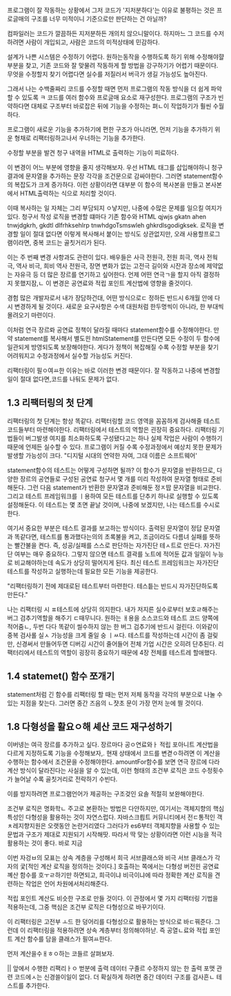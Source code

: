 프로그램이 잘 작동하는 상황에서 그저 코드가 '지저분하다'는 이유로
불평하는 것은 프로글매의 구조를 너무 미적이니 기준으로만 판단하는 건 아닐까?

컴파일러는 코드가 깔끔하든 지저분하든 개의치 않으니말이다.
하지마느 그 코드를 수저하려면 사람이 개입되고, 사람은 코드의 미적상태에 민감하다.

설계가 나쁜 시스템은 수정하기 어렵다.
원하는동작을 수행하도록 하기 위해 수정해야햘 부분을 찾고, 기존 코드와 잘 맞물려 작동하게 할 방법을 강구하기가 어렵기 때문이다.
무엇을 수정할지 찾기 어렵다면 실수를 저질러서 버극가 생길 가능성도 높아진다.

그래서 나는 수백줄짜리 코드를 수정할 때면 먼저 프로그램의 작동 방식을 더 쉽게 파악할 수 있도록 ㅋ
코드를 여러 함수와 프로글매 요소로 재구성한다.
프로그램의 구조가 빈약하다면 대체로 구조부터 바로잡은 뒤에 
기능을 수정하는 펴ㄴ이 작업하기가 훨씬 수월하다.

프로그램이 새로운 기능을 추가하기에 편한 구조가 아니라면, 먼저 기능을 추가하기 위운 형채로 리팩터링하고나서 우너하는 기능을 추가한다.

수정할 부분을 발견
청구 내역을 HTML로 출력하는 기능이 피료하다.

이 변경이 어느 부분에 영향을 줄지 생각해보자.
우선 HTML 태그를 삽입해야하니
청구 결과에 문자열을 추가하는 문장 각각을 조건문으로 감싸야한다.
그러면 statement함수의 복잡도가 크게 증가하다.
이런 상황이라면
대부분 이 함수의 복사본을 만들고 본사본에서 HTML출력하는 식으로 처리할 것이다.

이때 복사하는 일 자체는 그리 부담되지 ㅇ낳지만, 나중에 수많은 문제를 일으킬 여지가 있다.
청구서 작성 로직을 변경할 떄마다 기존 함수와 HTML qjwjs gkatn ahen tnwjdgkrh, gkdtl dlfrhksehlrp tnwhdgoTsmswleh ghkrdlsgodigksek.
로직을 변경할 일이 절대 없다면 이렇게 복사해서 붙이는 방식도 상관없지만,
오래 사용할프로그램이라면, 중복 코드는 골칫거리가 된다.

이는 주 번째 변경 사항과도 관련이 있다.
배우들은 사극 전원극, 전원 희극, 역사 전웍극, 역사 비극, 희비 역사 전원극, 장면 변화가 없는 고전극
길이와 시잔과 장소에 제약없는 자유극 등 
더 많은 장르를 연기하고 싶어한다.
언제 어떤 연극ㄱ을 할지 아직 결정하지 못했지잠,ㄴ 이 변경은 공연료와 적립 포인트 계산법에 영향을 줄것이다.

경험 많은 개발자로서 내가 장담하건대, 어떤 방식으로ㄷ 정하든 반드시 6개월 안에 다시 변경하게 될 것이다.
새로운 요구사항은 수색 대원처럼 한두명씩이 아니라, 한 부대씩 몰려오기 마련이다.

이처럼 연극 장르롸 공연료 정책이 달라질 때마다 statement함수를 수정해야한다.
만약 statement를 복사해서 별도읜 htmlStatement를 만든다면 모든 수정이 두 함수에 일관되게 방영되도록 보장해야한다.
게다가 정책이 복잡해질 수록 수정할 부분을 찾기 어려워지고 수정과정에서 실수할 가능성도 커진다.

리팩터링이 필ㅇ여ㅛ한 이유는 바로 이러한 변경 때문이다.
잘 작동하고 나중에 변경할 일이 절대 없다면,코드를 나둬도 문제가 없다.

## 1.3 리팩터링의 첫 단계

리팩터링의 첫 단계는 항상 똑같다. 
리팩터링할 코드 영역을 꼼꼼하게 검사해줄 테스트 코드들부터 마련해야한다.
리팩터링에서 테스트의 역할은 괸장히 중요하다.
리팩터링 기법들이 버그발생 여지를 최소화하도록 구성됐다고는 하나 실제 작업은 사람이 수행하기 때문에 언제든 실수할 수 있다.
프로그램이 커질 수록 수정과정에서 예상치 못한 문제가 발생할 가능성이 크다.
"디지털 시대의 연약한 자여, 그대 이름은 소프트웨어'

statement함수의 테스트는 어떻게 구성하면 될까? 
이 함수가 문자열을 반환하므로, 다양한 장르의 공연들로 구성된 공연료 청구서 몇 개를 미리 작성하여 문자열 형태로 준비해둔다.
그런 다음 statement가 반환한 문자열과 준비해둔 정ㅈ땁 문자열을 비교한다.
그리고 테스트 프레임워크를 ㅣ용하여 모든 테스트를 단추키 하나로 실행할 수 있도록 설정해둔다.
이 테스트는 몇 초면 끝날 것이며, 나중에 보겠지만, 나는 테스트를 수시로한다.

여기서 중요한 부분은 테스트 결과를 보고하는 방식이다.
출력된 문자열이 정답 문자열과 똑같다면, 테스트를 통과했다는의의 초록불을 켜고,
조금이라도 다름녀 실패를 뜻하는 빨간불을 켠다.
즉, 성공/실패를 스스로 판단하는 자가진단 테ㅅ트로 만든다.
자가진단 여부는 매우 중요하다.
그렇지 않으면 테스트 결곽를 노트에 적어둔 값과 일일이 누능로 비교해야하는데
속도가 상당히 떨어지게 된다.
최신 테스트 프레임워크는 자가진단 테스트를 작성하고 실행하는데 필요한 모든 기능을 제공한다.

"리팩터링하기 전에 제대로된 테스트부터 마련한다. 테스틑는 반드시 자가진단하도록 만든다."

나는 리팩터링 시 ㅍ테스트에 상당히 의지한다.
내가 저지른 실수로부터 보호ㄹ해주는 버그 검추기역할을 해주기 ㄷ때무니다.
원하는 ㅐ용을 소스코드와 테스트 코드 양쪽에 적어줌ㄴ, 두번 다다 똑같이 씰수하지 않는 한 버그 검추기에 반드시 걸린다.
이와같이 중복 검사롤 실ㅅ 가능성을 크게 줄일 숭 ㅣㅆ다.
테스트를 작성하는데 시간이 좀 걸맂만, 신경써서 만들어두면 디버깅 시간이 줄어들어 전체 가업 시간은 오히려 단추된다.
리팩터리에서 테스트의 역할이 굉장히 중요하기 때문에 4장 전체를 테스트레 할애했다.

## 1.4 statemet() 함수 쪼개기

statement처럼 긴 함수를 리팩터링 할 때는 먼저 저체 동작을 각각의 부분으로 나눌 수 있는 지점을 찾는다.
그러면 중간 즈음의 ㄴ쟛초 문이 가장 먼저 눈에 띌 것이다.


## 1.8 다형성을 활요ㅇ해 셰산 코드 재구성하기
이버넹는 여극 장르를 추가하고 싶다.
장르마다 공ㅇ연료와ㅏ 적립 포아니트 계산법을 다르게 지정하도록 기능을 수정해보자,.
현재 상태에서 코드를 변겯ㅇ하려면 이 계산을 수행하는 함수에서 조건문을 수정해야한다.
amountFor함수를 보면 연극 장르에 다라 계산 방식이 달라진다는 사실을 알 수 있는데,
이런 형태의 조건부 로직은 코드 수정횟수가 늘어날 수록 골칫거리로 전락하기 수빈다.

이를 방지하려면 프로그램언어가 제공하는 구조겆인 요솔 적절히 보완해야한다.

조건부 로직은 명화학ㄴ 주고로 본환하는 방법은 다얀하지만, 여기서는 객체지향의 핵심특성인 다형성을 활용하는 것이 자연스럽다.
자바스크릡트 커뮤니티에서 전ㄷ통적인 객ㅊ레지향지원은 오랫동안 논란거리였다
그러다가 es6부터 객체지향을 사용할 수 있는 문법과 구조가 제대로 지원되기 시작해땃.
따라서 딱 맞는 상황이라면 이런 시능을 적극 활용하는 것이 좋다.
바로 지금

이번 자겅ㅂ의 모표는 상속 계층을 구성해서 희극 서브클래스와 비극 서브 클래스가 각자의 궃[적인 계산 로직을 정의하는 것이다.]
호출하는 쪽에서는 다형성 버전읜 공연료 꼐산 함수를 호ㅜㄹ하기만 하면되고, 희극이냐 비극이냐에 따라 정확한 계산 로직을 견련하는 작업은 언어 차원에서처리해준다.

적립 포인트 계산도 비슷한 구조로 만들 것이다.
이 관정에서 몇 가지 리팩터링 기법을 적용하는데, 그중 핵심은 조건부 로직은 다형성으로 바꾸기이다.

이 리팩터링은 고전부 ㅗ드 한 덩어리를 다형성으로 활용하는 방식으로 바ㄷ꿔준다.
그런데 이 리팩터링을 적용하려면 상속 계층부터 정의해야하낟.
즉 공열ㄴ료와 적립 포인트 계산 함수를 담을 클래스가 필여ㅛ한다.

먼저 계산을수ㅐㅎㅇ하는 코들르 살펴보자.

|| 앞에서 수행한 리팩리ㅏㅇ 벋분에 출력 데이터 구졸르 수정하지 않는 한 출력 포맷 관련 코드에ㅅ는 신경쓸이일이 없다.
 더 확실하게 하려면 중간 데이터 구조를 검사흔ㄴ 테스트를 추가한다.

 